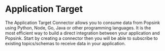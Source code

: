 # Application Target
The Application Target Connector allows you to consume data from Popsink using Python, Node, Go, Java or other programming languages. It is the most efficient way to build a direct integration between your application and Popsink. Start by creating a connector then you will be able to subscribe to existing topics/schemas to receive data in your application.